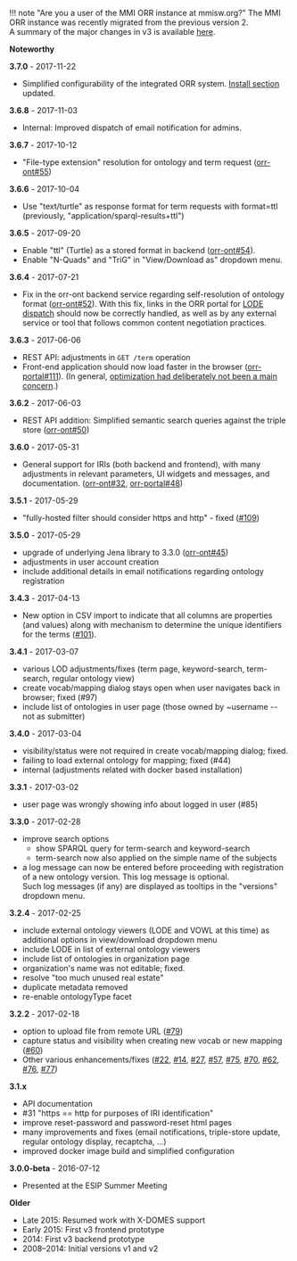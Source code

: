 !!! note "Are you a user of the MMI ORR instance at mmisw.org?" 
    The MMI ORR instance was recently migrated from the previous version 2.<br> 
    A summary of the major changes in v3 is available [here](/from2to3).

**Noteworthy**

**3.7.0** - 2017-11-22

- Simplified configurability of the integrated ORR system.
  [Install section](/install) updated.

**3.6.8** - 2017-11-03

- Internal: Improved dispatch of email notification for admins.

**3.6.7** - 2017-10-12

- "File-type extension" resolution for ontology and term request 
  ([orr-ont#55](https://github.com/mmisw/orr-ont/issues/55))

**3.6.6** - 2017-10-04

- Use "text/turtle" as response format for term requests with format=ttl
  (previously, "application/sparql-results+ttl")

**3.6.5** - 2017-09-20

- Enable "ttl" (Turtle) as a stored format in backend ([orr-ont#54](https://github.com/mmisw/orr-ont/issues/54)).
- Enable "N-Quads" and "TriG" in "View/Download as" dropdown menu.

**3.6.4** - 2017-07-21

- Fix in the orr-ont backend service regarding self-resolution of ontology format
  ([orr-ont#52](https://github.com/mmisw/orr-ont/issues/52)).
  With this fix, links in the ORR portal for [LODE dispatch](
  https://github.com/mmisw/orr-portal/issues/106#issuecomment-317095365) 
  should now be correctly handled, as well as by any external service or tool 
  that follows common content negotiation practices.

**3.6.3** - 2017-06-06

- REST API: adjustments in `GET /term` operation
- Front-end application should now load faster in the browser ([orr-portal#111](https://github.com/mmisw/orr-portal/issues/111)).
  (In general, [optimization had deliberately not been a main concern](http://wiki.c2.com/?PrematureOptimization).) 

**3.6.2** - 2017-06-03

- REST API addition: Simplified semantic search queries against the triple store 
 ([orr-ont#50](https://github.com/mmisw/orr-ont/issues/50))

**3.6.0** - 2017-05-31

- General support for IRIs (both backend and frontend), with many adjustments in relevant 
  parameters, UI widgets and messages, and documentation.
  ([orr-ont#32](https://github.com/mmisw/orr-ont/issues/32),
  [orr-portal#48](https://github.com/mmisw/orr-portal/issues/48))

**3.5.1** - 2017-05-29

- "fully-hosted filter should consider https and http" - fixed ([#109](https://github.com/mmisw/orr-portal/issues/109))

**3.5.0** - 2017-05-29

- upgrade of underlying Jena library to 3.3.0
  ([orr-ont#45](https://github.com/mmisw/orr-ont/issues/45))
- adjustments in user account creation
- include additional details in email notifications regarding ontology registration

**3.4.3** - 2017-04-13

- New option in CSV import to indicate that all columns are properties (and values) along
  with mechanism to determine the unique identifiers for the terms
  ([#101](https://github.com/mmisw/orr-portal/issues/101)).

**3.4.1** - 2017-03-07

- various LOD adjustments/fixes (term page, keyword-search, term-search, regular ontology view)
- create vocab/mapping dialog stays open when user navigates back in browser; fixed (#97)
- include list of ontologies in user page (those owned by ~username -- not as submitter)

**3.4.0** - 2017-03-04

- visibility/status were not required in create vocab/mapping dialog; fixed.
- failing to load external ontology for mapping; fixed (#44)
- internal (adjustments related with docker based installation)

**3.3.1** - 2017-03-02

- user page was wrongly showing info about logged in user (#85) 

**3.3.0** - 2017-02-28

- improve search options
    - show SPARQL query for term-search and keyword-search
    - term-search now also applied on the simple name of the subjects
- a log message can now be entered before proceeding with registration of 
  a new ontology version. This log message is optional.  
  Such log messages (if any) are displayed as tooltips in the "versions" dropdown menu.

**3.2.4** - 2017-02-25

- include external ontology viewers (LODE and VOWL at this time) as additional options in view/download dropdown menu
- include LODE in list of external ontology viewers
- include list of ontologies in organization page
- organization's name was not editable; fixed.
- resolve "too much unused real estate"
- duplicate metadata removed
- re-enable ontologyType facet 

**3.2.2** - 2017-02-18

- option to upload file from remote URL ([#79](https://github.com/mmisw/orr-portal/issues/79))
- capture status and visibility when creating new vocab or new mapping ([#60](https://github.com/mmisw/orr-portal/issues/60))
- Other various enhancements/fixes 
  ([#22](https://github.com/mmisw/orr-portal/issues/22), 
  [#14](https://github.com/mmisw/orr-portal/issues/14), 
  [#27](https://github.com/mmisw/orr-portal/issues/27), 
  [#57](https://github.com/mmisw/orr-portal/issues/57), 
  [#75](https://github.com/mmisw/orr-portal/issues/75), 
  [#70](https://github.com/mmisw/orr-portal/issues/70), 
  [#62](https://github.com/mmisw/orr-portal/issues/62), 
  [#76](https://github.com/mmisw/orr-portal/issues/76), 
  [#77](https://github.com/mmisw/orr-portal/issues/77))


**3.1.x**

- API documentation
- \#31 "https == http for purposes of IRI identification"
- improve reset-password and password-reset html pages
- many improvements and fixes (email notifications, triple-store update, regular ontology display, recaptcha, ...)
- improved docker image build and simplified configuration

**3.0.0-beta** - 2016-07-12 

- Presented at the ESIP Summer Meeting

**Older**

- Late 2015: Resumed work with X-DOMES support
- Early 2015: First v3 frontend prototype
- 2014: First v3 backend prototype
- 2008–2014: Initial versions v1 and v2
